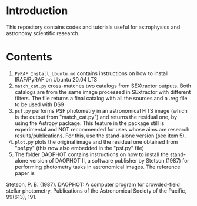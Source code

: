# Introduction

This repository contains codes and tutorials useful for astrophysics and astronomy scientific research. 

# Contents

1. ```PyRAF_Install_Ubuntu.md``` contains instructions on how to install IRAF/PyRAF on Ubuntu 20.04 LTS
2. ```match_cat.py``` cross-matches two catalogs from SEXtractor outputs. Both catalogs are from the same image processed in SExtractor with different filters. The file returns a final catalog with all the sources and a .reg file to be used with DS9
3. ```psf.py``` performs PSF photometry in an astronomical FITS image (which is the output from "match_cat.py") and returns the residual one, by using the Astropy package. This feature in the package still is experimental and NOT recommended for uses whose aims are research results/publications. For this, use the stand-alone version (see item 5).
4. ```plot.py``` plots the original image and the residual one obtained from "psf.py" (this now also embedded in the "psf.py" file)
5. The folder DAOPHOT contains instructions on how to install the stand-alone version of DAOPHOT II, a software publisher by Stetson (1987) for performing photometry tasks in astronomical images. The reference paper is

Stetson, P. B. (1987). DAOPHOT: A computer program for crowded-field stellar photometry. Publications of the Astronomical Society of the Pacific, 99(613), 191.
